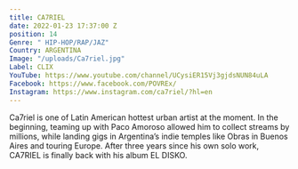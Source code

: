 ```yaml
---
title: CA7RIEL
date: 2022-01-23 17:37:00 Z
position: 14
Genre: " HIP-HOP/RAP/JAZ"
Country: ARGENTINA
Image: "/uploads/Ca7riel.jpg"
Label: CLIX
YouTube: https://www.youtube.com/channel/UCysiER15Vj3gjdsNUN84uLA
Facebook: https://www.facebook.com/POVREx/
Instagram: https://www.instagram.com/ca7riel/?hl=en
---
```


Ca7riel is one of Latin American hottest urban artist at the moment. In the beginning, teaming up with Paco Amoroso allowed him to collect streams by millions, while landing gigs in Argentina’s indie temples like Obras in Buenos Aires and touring Europe. After three years since his own solo work, CA7RIEL is finally back with his album EL DISKO.